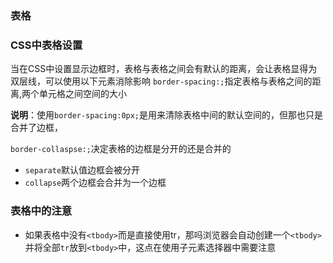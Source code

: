 ### 表格
### CSS中表格设置


当在CSS中设置显示边框时，表格与表格之间会有默认的距离，会让表格显得为双层线，可以使用以下元素消除影响
`border-spacing:;`指定表格与表格之间的距离,两个单元格之间空间的大小

**说明**：使用`border-spacing:0px;`是用来清除表格中间的默认空间的，但那也只是合并了边框，

`border-collaspse:;`决定表格的边框是分开的还是合并的
- `separate`默认值边框会被分开
- `collapse`两个边框会合并为一个边框


### 表格中的注意

- 如果表格中没有`<tbody>`而是直接使用tr，那吗浏览器会自动创建一个`<tbody>`并将全部`tr`放到`<tbody>`中，这点在使用子元素选择器中需要注意